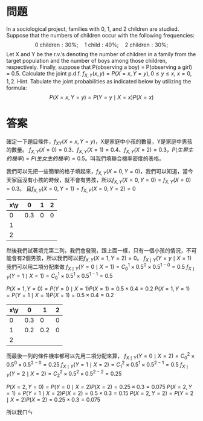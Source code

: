 # 問題
In a sociological project, families with 0, 1, and 2 children are studied.
Suppose that the numbers of children occur with the following frequencies:
$$
\text{0 children}:30\%;\quad\text{1 child}:40\%;\quad\text{2 children}:30\%;
$$
Let X and Y be the r.v.’s denoting the number of children in a family from the
target population and the number of boys among those children, respectively.
Finally, suppose that P(observing a boy) = P(observing a girl) = 0.5.
Calculate the joint p.d.f. $f_{X,Y}(x, y) = P(X = x, Y = y), 0 ≤ y ≤ x$, $x = 0, 1, 2$.
Hint. Tabulate the joint probabilities as indicated below by utilizing the
formula:
$$
P(X=x,Y=y)=P(Y=y\mid X=x)P(X=x)
$$

# 答案

確定一下題目條件，$f_{XY}(X=x,Y=y)$，X是家庭中小孩的數量，Y是家庭中男孩的數量。
$f_{X,Y}(X=0)=0.3$、$f_{X,Y}(X=1)=0.4$、$f_{X,Y}(X=2)=0.3$，$P(生男生的機率)=P(生女生的機率)=0.5$。叫我們填聯合機率密度的表格。

我們可以先把一些簡單的格子填起來，$f_{X,Y}(X=0,Y=0)$，我們可以知道，當今天家庭沒有小孩的時候，就不會有男孩，所以$f_{X,Y}(X=0,Y=0)=f_{X,Y}(X=0)=0.3$。
且$f_{X,Y}(X=0,Y=1)=f_{X,Y}(X=0,Y=2)=0$

| x\y | 0   | 1   | 2   |
| --- | --- | --- | --- |
| 0   | 0.3 | 0   | 0   |
| 1   |     |     |     |
| 2   |     |     |     |
然後我們試著填完第二列，我們會發現，跟上面一樣，只有一個小孩的情況，不可能會有2個男孩，所以我們可以把$f_{X,Y}(X=1,Y=2)=0$。
$f_{X\mid Y}(Y=y\mid X=1)$我們可以用二項分配來做
$f_{X\mid Y}( Y=0\mid X=1)=C^1_0\times 0.5^{0}\times0.5^{1-0}=0.5$
$f_{X\mid Y}(Y=1\mid X=1)=C^1_0\times 0.5^{1}\times0.5^{1-1}=0.5$

$P(X=1,Y=0)=P(Y=0\mid X=1)P(X=1)=0.5\times 0.4=0.2$
$P(X=1,Y=1)=P(Y=1\mid X=1)P(X=1)=0.5\times 0.4=0.2$

| x\y | 0   | 1   | 2   |
| --- | --- | --- | --- |
| 0   | 0.3 | 0   | 0   |
| 1   | 0.2 | 0.2 | 0   |
| 2   |     |     |     |
而最後一列的條件機率都可以先用二項分配來算，
$f_{X\mid Y}(Y=0\mid X=2)=C^2_0\times 0.5^{0}\times 0.5^{2-0}=0.25$
$f_{X\mid Y}(Y=1\mid X=2)=C^2_1\times 0.5^{1}\times 0.5^{2-1}=0.5$
$f_{X\mid Y}(Y=2\mid X=2)=C^2_2\times 0.5^{2}\times 0.5^{2-2}=0.25$

$P(X=2,Y=0)=P(Y=0\mid X=2)P(X=2)=0.25\times 0.3=0.075$
$P(X=2,Y=1)=P(Y=1\mid X=2)P(X=2)=0.5\times 0.3=0.15$
$P(X=2,Y=2)=P(Y=2\mid X=2)P(X=2)=0.25\times 0.3=0.075$

所以我ㄇㄣ